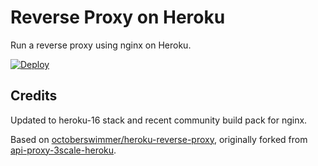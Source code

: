 # Reverse Proxy on Heroku

Run a reverse proxy using nginx on Heroku.

[![Deploy](https://www.herokucdn.com/deploy/button.png)](https://heroku.com/deploy?template=https://github.com/brasilikum/heroku-reverse-proxy)

## Credits

Updated to heroku-16 stack and recent community build pack for nginx.

Based on [octoberswimmer/heroku-reverse-proxy](https://github.com/octoberswimmer/heroku-reverse-proxy),
originally forked from [api-proxy-3scale-heroku](https://github.com/Taytay/api-proxy-3scale-heroku).
